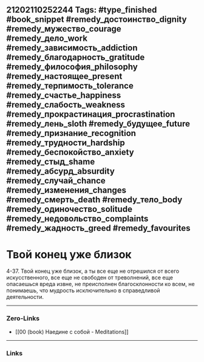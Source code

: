 21202110252244
Tags: #type_finished #book_snippet #remedy_достоинство_dignity #remedy_мужество_courage #remedy_дело_work #remedy_зависимость_addiction #remedy_благодарность_gratitude #remedy_философия_philosophy #remedy_настоящее_present #remedy_терпимость_tolerance #remedy_счастье_happiness #remedy_слабость_weakness #remedy_прокрастинация_procrastination #remedy_лень_sloth #remedy_будущее_future #remedy_признание_recognition #remedy_трудности_hardship #remedy_беспокойство_anxiety #remedy_стыд_shame #remedy_абсурд_absurdity #remedy_случай_chance #remedy_изменения_changes #remedy_смерть_death #remedy_тело_body #remedy_одиночество_solitude #remedy_недовольство_complaints #remedy_жадность_greed #remedy_favourites
---
# Твой конец уже близок

 4-37. Твой конец уже близок, а ты все еще не отрешился от всего искусственного, все еще не свободен от треволнений, все еще опасаешься вреда извне, не преисполнен благосклонности ко всем, не понимаешь, что мудрость исключительно в справедливой деятельности. 

---
### Zero-Links
- [[00 (book) Наедине с собой - Meditations]]
---
### Links

